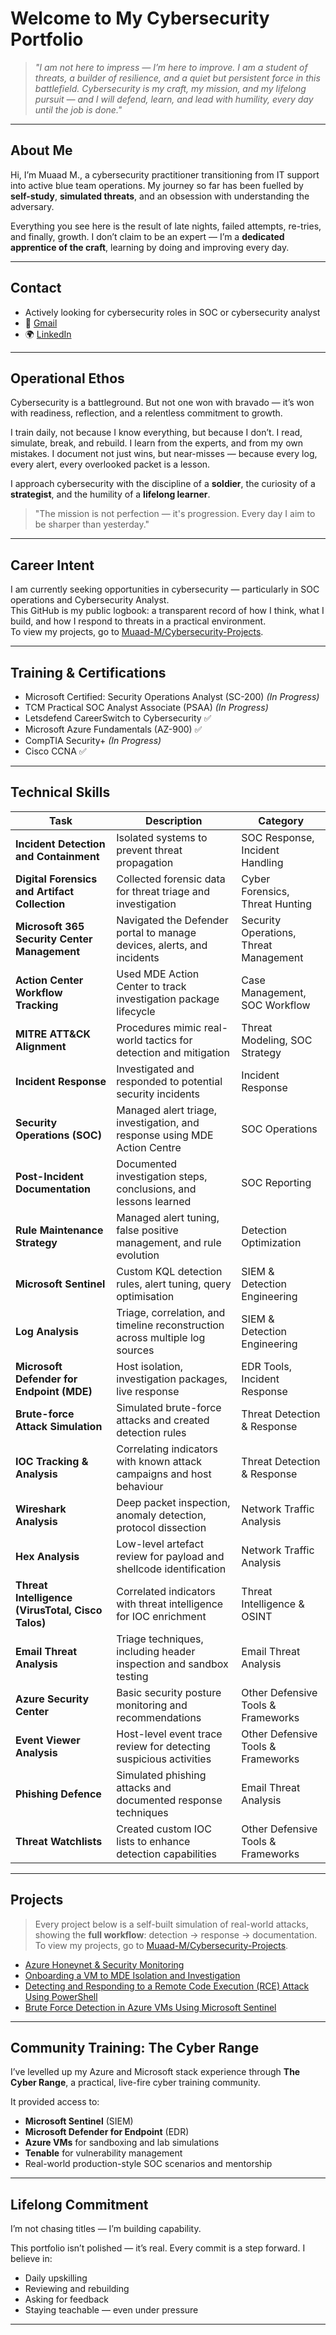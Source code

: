 # Welcome to My Cybersecurity Portfolio

> *"I am not here to impress — I’m here to improve. I am a student of threats, a builder of resilience, and a quiet but persistent force in this battlefield. Cybersecurity is my craft, my mission, and my lifelong pursuit — and I will defend, learn, and lead with humility, every day until the job is done."*

---

## About Me

Hi, I’m Muaad M., a cybersecurity practitioner transitioning from IT support into active blue team operations. My journey so far has been fuelled by **self-study**, **simulated threats**, and an obsession with understanding the adversary. 

Everything you see here is the result of late nights, failed attempts, re-tries, and finally, growth. I don’t claim to be an expert — I’m a **dedicated apprentice of the craft**, learning by doing and improving every day.

---
## Contact

- Actively looking for cybersecurity roles in SOC or cybersecurity analyst  
- 📧 [Gmail](m.cyberanalyst@gmail.com)  
- 🌍 [LinkedIn](https://www.linkedin.com/in/muaad-m)

---

## Operational Ethos

Cybersecurity is a battleground. But not one won with bravado — it’s won with readiness, reflection, and a relentless commitment to growth.

I train daily, not because I know everything, but because I don’t. I read, simulate, break, and rebuild. I learn from the experts, and from my own mistakes. I document not just wins, but near-misses — because every log, every alert, every overlooked packet is a lesson.

I approach cybersecurity with the discipline of a **soldier**, the curiosity of a **strategist**, and the humility of a **lifelong learner**.

> "The mission is not perfection — it's progression. Every day I aim to be sharper than yesterday."


---

## Career Intent

I am currently seeking opportunities in cybersecurity — particularly in SOC operations and Cybersecurity Analyst.  
This GitHub is my public logbook: a transparent record of how I think, what I build, and how I respond to threats in a practical environment.  
To view my projects, go to [Muaad-M/Cybersecurity-Projects](https://github.com/Muaad-M/Cybersecurity-Projects).

---

## Training & Certifications

- Microsoft Certified: Security Operations Analyst (SC-200) *(In Progress)*
- TCM Practical SOC Analyst Associate (PSAA) *(In Progress)*
- Letsdefend CareerSwitch to Cybersecurity ✅
- Microsoft Azure Fundamentals (AZ-900) ✅  
- CompTIA Security+ *(In Progress)*  
- Cisco CCNA ✅  

---

## Technical Skills

| **Task**                                | **Description**                                                                  | **Category**                              |
|-----------------------------------------|----------------------------------------------------------------------------------|-------------------------------------------|
| **Incident Detection and Containment**   | Isolated systems to prevent threat propagation                                  | SOC Response, Incident Handling          |
| **Digital Forensics and Artifact Collection** | Collected forensic data for threat triage and investigation                    | Cyber Forensics, Threat Hunting          |
| **Microsoft 365 Security Center Management**| Navigated the Defender portal to manage devices, alerts, and incidents         | Security Operations, Threat Management   |
| **Action Center Workflow Tracking**     | Used MDE Action Center to track investigation package lifecycle                 | Case Management, SOC Workflow            |
| **MITRE ATT&CK Alignment**               | Procedures mimic real-world tactics for detection and mitigation                | Threat Modeling, SOC Strategy            |
| **Incident Response**                   | Investigated and responded to potential security incidents                      | Incident Response                        |
| **Security Operations (SOC)**           | Managed alert triage, investigation, and response using MDE Action Centre       | SOC Operations                           |
| **Post-Incident Documentation**         | Documented investigation steps, conclusions, and lessons learned                | SOC Reporting                            |
| **Rule Maintenance Strategy**           | Managed alert tuning, false positive management, and rule evolution            | Detection Optimization                   |
| **Microsoft Sentinel**                  | Custom KQL detection rules, alert tuning, query optimisation                    | SIEM & Detection Engineering             |
| **Log Analysis**                        | Triage, correlation, and timeline reconstruction across multiple log sources    | SIEM & Detection Engineering             |
| **Microsoft Defender for Endpoint (MDE)**| Host isolation, investigation packages, live response                           | EDR Tools, Incident Response             |
| **Brute-force Attack Simulation**       | Simulated brute-force attacks and created detection rules                        | Threat Detection & Response              |
| **IOC Tracking & Analysis**             | Correlating indicators with known attack campaigns and host behaviour           | Threat Detection & Response              |
| **Wireshark Analysis**                  | Deep packet inspection, anomaly detection, protocol dissection                 | Network Traffic Analysis                 |
| **Hex Analysis**                        | Low-level artefact review for payload and shellcode identification              | Network Traffic Analysis                 |
| **Threat Intelligence (VirusTotal, Cisco Talos)**| Correlated indicators with threat intelligence for IOC enrichment          | Threat Intelligence & OSINT              |
| **Email Threat Analysis**               | Triage techniques, including header inspection and sandbox testing              | Email Threat Analysis                    |
| **Azure Security Center**               | Basic security posture monitoring and recommendations                           | Other Defensive Tools & Frameworks       |
| **Event Viewer Analysis**               | Host-level event trace review for detecting suspicious activities               | Other Defensive Tools & Frameworks       |
| **Phishing Defence**                    | Simulated phishing attacks and documented response techniques                   | Email Threat Analysis                    |
| **Threat Watchlists**                   | Created custom IOC lists to enhance detection capabilities                       | Other Defensive Tools & Frameworks       |


---

## Projects

> Every project below is a self-built simulation of real-world attacks, showing the **full workflow**: detection → response → documentation.
 To view my projects, go to [Muaad-M/Cybersecurity-Projects](https://github.com/Muaad-M/Cybersecurity-Projects).

- [Azure Honeynet & Security Monitoring](https://github.com/Muaad-M/Cybersecurity-Projects/tree/main/0-Azure-Honeynet-%26-Security-Monitoring)
- [Onboarding a VM to MDE Isolation and Investigation](https://github.com/Muaad-M/Cybersecurity-Projects/tree/main/1-Onboarding-a-VM-to-MDE-Isolation-and-Investigation)
- [Detecting and Responding to a Remote Code Execution (RCE) Attack Using PowerShell](https://github.com/Muaad-M/Cybersecurity-Projects/tree/main/2-Detecting-and-Responding-to-a-Remote-Code-Execution-(RCE)-Attack-Using-PowerShell)
- [Brute Force Detection in Azure VMs Using Microsoft Sentinel](https://github.com/Muaad-M/Cybersecurity-Projects/tree/main/3-Brute-Force-Detection-in-Azure-VMs-Using-Microsoft-Sentinel)

---

## Community Training: The Cyber Range

I’ve levelled up my Azure and Microsoft stack experience through **The Cyber Range**, a practical, live-fire cyber training community.

It provided access to:

- **Microsoft Sentinel** (SIEM)
- **Microsoft Defender for Endpoint** (EDR)
- **Azure VMs** for sandboxing and lab simulations
- **Tenable** for vulnerability management
- Real-world production-style SOC scenarios and mentorship

---

## Lifelong Commitment

I’m not chasing titles — I’m building capability.

This portfolio isn’t polished — it’s real. Every commit is a step forward. I believe in:

- Daily upskilling  
- Reviewing and rebuilding  
- Asking for feedback  
- Staying teachable — even under pressure

---

